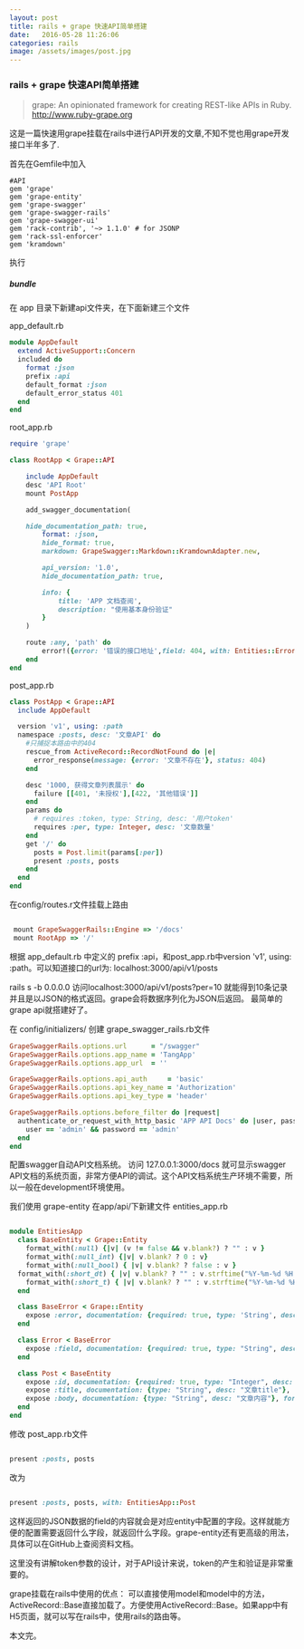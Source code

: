 ```yaml
---
layout: post
title: rails + grape 快速API简单搭建
date:   2016-05-28 11:26:06
categories: rails
image: /assets/images/post.jpg
---
```


### rails + grape 快速API简单搭建

> grape: An opinionated framework for creating REST-like APIs in Ruby. http://www.ruby-grape.org

这是一篇快速用grape挂载在rails中进行API开发的文章,不知不觉也用grape开发接口半年多了.

首先在Gemfile中加入

```
#API
gem 'grape'
gem 'grape-entity'
gem 'grape-swagger'
gem 'grape-swagger-rails'
gem 'grape-swagger-ui'
gem 'rack-contrib', '~> 1.1.0' # for JSONP
gem 'rack-ssl-enforcer'
gem 'kramdown'
```
执行

##### bundle

在 app 目录下新建api文件夹，在下面新建三个文件

app_default.rb


```ruby
module AppDefault
  extend ActiveSupport::Concern
  included do
	format :json
	prefix :api
	default_format :json
	default_error_status 401
  end
end

```
root_app.rb

```ruby
require 'grape'

class RootApp < Grape::API

	include AppDefault
	desc 'API Root'
	mount PostApp

	add_swagger_documentation(

    hide_documentation_path: true,
		format: :json,
		hide_format: true,
		markdown: GrapeSwagger::Markdown::KramdownAdapter.new,

		api_version: '1.0',
		hide_documentation_path: true,

		info: {
			title: 'APP 文档查阅',
			description: "使用基本身份验证"
		}
	)

	route :any, 'path' do
		error!({error: '错误的接口地址',field: 404, with: Entities::Error}, 404)
	end
end

```

post_app.rb

```ruby
class PostApp < Grape::API
  include AppDefault

  version 'v1', using: :path
  namespace :posts, desc: '文章API' do
    #只捕捉本路由中的404
    rescue_from ActiveRecord::RecordNotFound do |e|
      error_response(message: {error: '文章不存在'}, status: 404)
    end

    desc '1000, 获得文章列表展示' do
      failure [[401, '未授权'],[422, '其他错误']]
    end
    params do
      # requires :token, type: String, desc: '用户token'
      requires :per, type: Integer, desc: '文章数量'
    end
    get '/' do
      posts = Post.limit(params[:per])
      present :posts, posts
    end
  end
end

```
在config/routes.r文件挂载上路由

```ruby

 mount GrapeSwaggerRails::Engine => '/docs'
 mount RootApp => '/'

```
根据 app_default.rb 中定义的 prefix :api，和post_app.rb中version 'v1', using: :path。可以知道接口的url为: localhost:3000/api/v1/posts

rails s -b 0.0.0.0
访问localhost:3000/api/v1/posts?per=10 就能得到10条记录并且是以JSON的格式返回。grape会将数据序列化为JSON后返回。
最简单的grape api就搭建好了。

在 config/initializers/ 创建 grape_swagger_rails.rb文件

```ruby
GrapeSwaggerRails.options.url      = "/swagger"
GrapeSwaggerRails.options.app_name = 'TangApp'
GrapeSwaggerRails.options.app_url  = ''

GrapeSwaggerRails.options.api_auth     = 'basic'
GrapeSwaggerRails.options.api_key_name = 'Authorization'
GrapeSwaggerRails.options.api_key_type = 'header'

GrapeSwaggerRails.options.before_filter do |request|
  authenticate_or_request_with_http_basic 'APP API Docs' do |user, password|
    user == 'admin' && password == 'admin'
  end
end
```
配置swagger自动API文档系统。
访问 127.0.0.1:3000/docs 就可显示swagger API文档的系统页面，非常方便API的调试。这个API文档系统生产环境不需要，所以一般在development环境使用。

我们使用 grape-entity
在app/api/下新建文件 entities_app.rb

```ruby

module EntitiesApp
  class BaseEntity < Grape::Entity
	format_with(:null) {|v| (v != false && v.blank?) ? "" : v }
	format_with(:null_int) {|v| v.blank? ? 0 : v}
	format_with(:null_bool) { |v| v.blank? ? false : v }
  format_with(:short_dt) { |v| v.blank? ? "" : v.strftime("%Y-%m-%d %H:%M:%S") }
	format_with(:short_t) { |v| v.blank? ? "" : v.strftime("%Y-%m-%d %H:%M") }
  end

  class BaseError < Grape::Entity
	expose :error, documentation: {required: true, type: 'String', desc: '错误信息'}
  end

  class Error < BaseError
    expose :field, documentation: {required: true, type: "String", desc: "错误字段"}
  end

  class Post < BaseEntity
    expose :id, documentation: {required: true, type: "Integer", desc: "文章ID"}, format_with: :null_int
    expose :title, documentation: {type: "String", desc: "文章title"}, format_with: :null
    expose :body, documentation: {type: "String", desc: "文章内容"}, format_with: :null
  end
end
```
修改 post_app.rb文件

```ruby

present :posts, posts
```
改为

```ruby

present :posts, posts, with: EntitiesApp::Post
```
这样返回的JSON数据的field的内容就会是对应entity中配置的字段。这样就能方便的配置需要返回什么字段，就返回什么字段。grape-entity还有更高级的用法，具体可以在GitHub上查阅资料文档。

这里没有讲解token参数的设计，对于API设计来说，token的产生和验证是非常重要的。

grape挂载在rails中使用的优点： 可以直接使用model和model中的方法，ActiveRecord::Base直接加载了。方便使用ActiveRecord::Base。如果app中有H5页面，就可以写在rails中，使用rails的路由等。

本文完。
